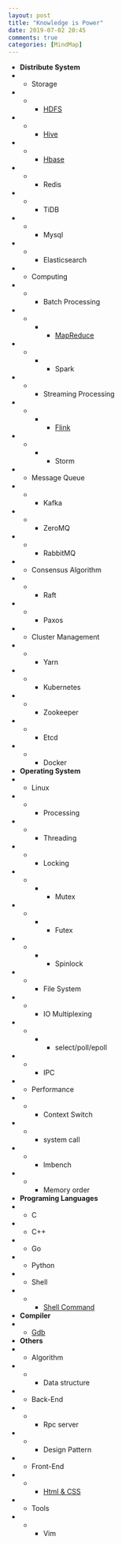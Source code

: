 ```yaml
---
layout: post
title: "Knowledge is Power"
date: 2019-07-02 20:45
comments: true
categories: [MindMap]
---
```


* **Distribute System**
* * Storage
* * - [HDFS](/archives/the_hadoop_distributed_file_system.html)
* * - [Hive](/archives/hive_note.html)
* * - [Hbase](/archives/thought_on_hbase_and_bigtable.html)
* * - Redis
* * - TiDB
* * - Mysql
* * - Elasticsearch
* * Computing
* * + Batch Processing
* * + * [MapReduce](/archives/mapreduce_note.html)
* * + * Spark
* * + Streaming Processing
* * + * [Flink](/archives/streaming_computing.html)
* * + * Storm
* * Message Queue
* * + Kafka
* * + ZeroMQ
* * + RabbitMQ
* * Consensus Algorithm
* * + Raft
* * + Paxos
* * Cluster Management
* * + Yarn
* * + Kubernetes
* * + Zookeeper
* * + Etcd
* * + Docker
* **Operating System**
* * Linux
* * + Processing
* * + Threading
* * + Locking
* * + * Mutex
* * + * Futex
* * + * Spinlock
* * + File System
* * + IO Multiplexing
* * + * select/poll/epoll
* * + IPC
* * Performance
* * + Context Switch
* * + system call
* * + lmbench
* * + Memory order
* **Programing Languages**
* * C
* * C++
* * Go
* * Python
* * Shell
* * + [Shell Command](/archives/shell_related.html)
* **Compiler**
* * [Gdb](/archives/tips4gdb.html)
* **Others**
* * Algorithm
* * - Data structure
* * Back-End
* * - Rpc server
* * - Design Pattern
* * Front-End
* * - [Html & CSS](/archives/html_and_css_is_hard_note.html)
* * Tools
* * - Vim
